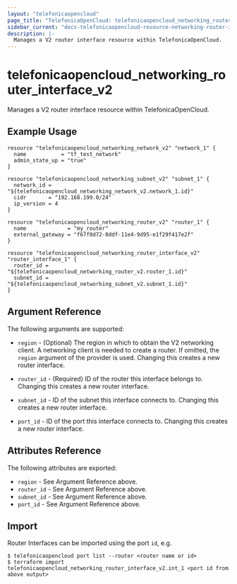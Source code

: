 ```yaml
---
layout: "telefonicaopencloud"
page_title: "TelefonicaOpenCloud: telefonicaopencloud_networking_router_interface_v2"
sidebar_current: "docs-telefonicaopencloud-resource-networking-router-interface-v2"
description: |-
  Manages a V2 router interface resource within TelefonicaOpenCloud.
---
```


# telefonicaopencloud\_networking\_router_interface_v2

Manages a V2 router interface resource within TelefonicaOpenCloud.

## Example Usage

```hcl
resource "telefonicaopencloud_networking_network_v2" "network_1" {
  name           = "tf_test_network"
  admin_state_up = "true"
}

resource "telefonicaopencloud_networking_subnet_v2" "subnet_1" {
  network_id = "${telefonicaopencloud_networking_network_v2.network_1.id}"
  cidr       = "192.168.199.0/24"
  ip_version = 4
}

resource "telefonicaopencloud_networking_router_v2" "router_1" {
  name             = "my_router"
  external_gateway = "f67f0d72-0ddf-11e4-9d95-e1f29f417e2f"
}

resource "telefonicaopencloud_networking_router_interface_v2" "router_interface_1" {
  router_id = "${telefonicaopencloud_networking_router_v2.router_1.id}"
  subnet_id = "${telefonicaopencloud_networking_subnet_v2.subnet_1.id}"
}
```

## Argument Reference

The following arguments are supported:

* `region` - (Optional) The region in which to obtain the V2 networking client.
    A networking client is needed to create a router. If omitted, the
    `region` argument of the provider is used. Changing this creates a new
    router interface.

* `router_id` - (Required) ID of the router this interface belongs to. Changing
    this creates a new router interface.

* `subnet_id` - ID of the subnet this interface connects to. Changing
    this creates a new router interface.

* `port_id` - ID of the port this interface connects to. Changing
    this creates a new router interface.

## Attributes Reference

The following attributes are exported:

* `region` - See Argument Reference above.
* `router_id` - See Argument Reference above.
* `subnet_id` - See Argument Reference above.
* `port_id` - See Argument Reference above.

## Import

Router Interfaces can be imported using the port `id`, e.g.

```
$ telefonicaopencloud port list --router <router name or id>
$ terraform import telefonicaopencloud_networking_router_interface_v2.int_1 <port id from above output>
```
